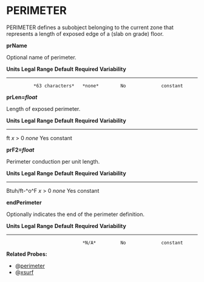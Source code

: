 # PERIMETER

PERIMETER defines a subobject belonging to the current zone that represents a length of exposed edge of a (slab on grade) floor.

**prName**

Optional name of perimeter.

  **Units**   **Legal Range**   **Default**   **Required**   **Variability**
  ----------- ----------------- ------------- -------------- -----------------
              *63 characters*   *none*        No             constant

**prLen=*float***

Length of exposed perimeter.

  **Units**   **Legal Range**   **Default**   **Required**   **Variability**
  ----------- ----------------- ------------- -------------- -----------------
  ft          *x* $>$ 0         *none*        Yes            constant

**prF2=*float***

Perimeter conduction per unit length.

  **Units**      **Legal Range**   **Default**   **Required**   **Variability**
  -------------- ----------------- ------------- -------------- -----------------
  Btuh/ft-^o^F   *x* $>$ 0         *none*        Yes            constant

**endPerimeter**

Optionally indicates the end of the perimeter definition.

  **Units**   **Legal Range**   **Default**   **Required**   **Variability**
  ----------- ----------------- ------------- -------------- -----------------
                                *N/A*         No             constant

**Related Probes:**

- @[perimeter](#p_perimeter)
- @[xsurf](#p_xsurf)
